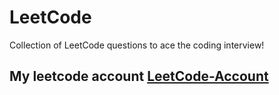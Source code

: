 # LeetCode
Collection of LeetCode questions to ace the coding interview! 
## My leetcode account [LeetCode-Account](https://leetcode.com/abdelrahmanmohamed702413/)
